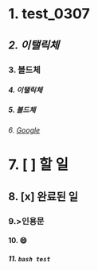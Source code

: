 # 1. test_0307
## *2. 이탤릭체*
### **3. 볼드체**
#### _4. 이탤릭체_
##### __5. 볼드체__
###### 6. [Google](googlr.com)
# 7. [ ] 할 일 
## 8. [x] 완료된 일
### 9.>인용문
#### 10. :smile:
##### 11. ``` bash test ```
